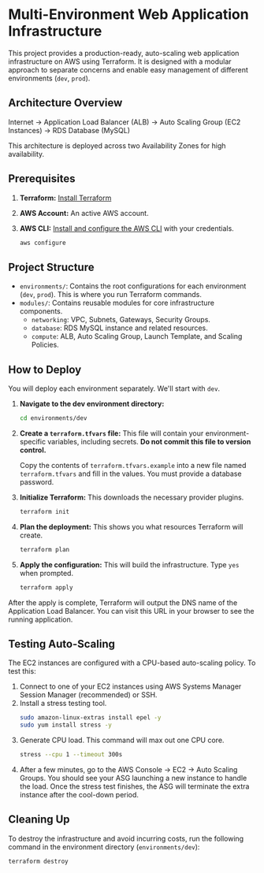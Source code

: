 # Multi-Environment Web Application Infrastructure

This project provides a production-ready, auto-scaling web application infrastructure on AWS using Terraform. It is designed with a modular approach to separate concerns and enable easy management of different environments (`dev`, `prod`).

## Architecture Overview

Internet -> Application Load Balancer (ALB) -> Auto Scaling Group (EC2 Instances) -> RDS Database (MySQL)

This architecture is deployed across two Availability Zones for high availability.

## Prerequisites

1.  **Terraform:** [Install Terraform](https://learn.hashicorp.com/tutorials/terraform/install-cli)
2.  **AWS Account:** An active AWS account.
3.  **AWS CLI:** [Install and configure the AWS CLI](https://docs.aws.amazon.com/cli/latest/userguide/cli-chap-configure.html) with your credentials.

    ```bash
    aws configure
    ```

## Project Structure

-   `environments/`: Contains the root configurations for each environment (`dev`, `prod`). This is where you run Terraform commands.
-   `modules/`: Contains reusable modules for core infrastructure components.
    -   `networking`: VPC, Subnets, Gateways, Security Groups.
    -   `database`: RDS MySQL instance and related resources.
    -   `compute`: ALB, Auto Scaling Group, Launch Template, and Scaling Policies.

## How to Deploy

You will deploy each environment separately. We'll start with `dev`.

1.  **Navigate to the dev environment directory:**
    ```bash
    cd environments/dev
    ```

2.  **Create a `terraform.tfvars` file:**
    This file will contain your environment-specific variables, including secrets. **Do not commit this file to version control.**

    Copy the contents of `terraform.tfvars.example` into a new file named `terraform.tfvars` and fill in the values. You must provide a database password.

3.  **Initialize Terraform:**
    This downloads the necessary provider plugins.
    ```bash
    terraform init
    ```

4.  **Plan the deployment:**
    This shows you what resources Terraform will create.
    ```bash
    terraform plan
    ```

5.  **Apply the configuration:**
    This will build the infrastructure. Type `yes` when prompted.
    ```bash
    terraform apply
    ```

After the apply is complete, Terraform will output the DNS name of the Application Load Balancer. You can visit this URL in your browser to see the running application.

## Testing Auto-Scaling

The EC2 instances are configured with a CPU-based auto-scaling policy. To test this:

1.  Connect to one of your EC2 instances using AWS Systems Manager Session Manager (recommended) or SSH.
2.  Install a stress testing tool.
    ```bash
    sudo amazon-linux-extras install epel -y
    sudo yum install stress -y
    ```
3.  Generate CPU load. This command will max out one CPU core.
    ```bash
    stress --cpu 1 --timeout 300s
    ```
4.  After a few minutes, go to the AWS Console -> EC2 -> Auto Scaling Groups. You should see your ASG launching a new instance to handle the load. Once the stress test finishes, the ASG will terminate the extra instance after the cool-down period.

## Cleaning Up

To destroy the infrastructure and avoid incurring costs, run the following command in the environment directory (`environments/dev`):

```bash
terraform destroy